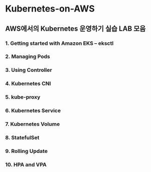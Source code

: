 # Kubernetes-on-AWS
## AWS에서의 Kubernetes 운영하기 실습 LAB 모음
### 1. Getting started with Amazon EKS – eksctl 
### 2. Managing Pods
### 3. Using Controller
### 4. Kubernetes CNI
### 5. kube-proxy
### 6. Kubernetes Service
### 7. Kubernetes Volume
### 8. StatefulSet
### 9. Rolling Update
### 10. HPA and VPA
